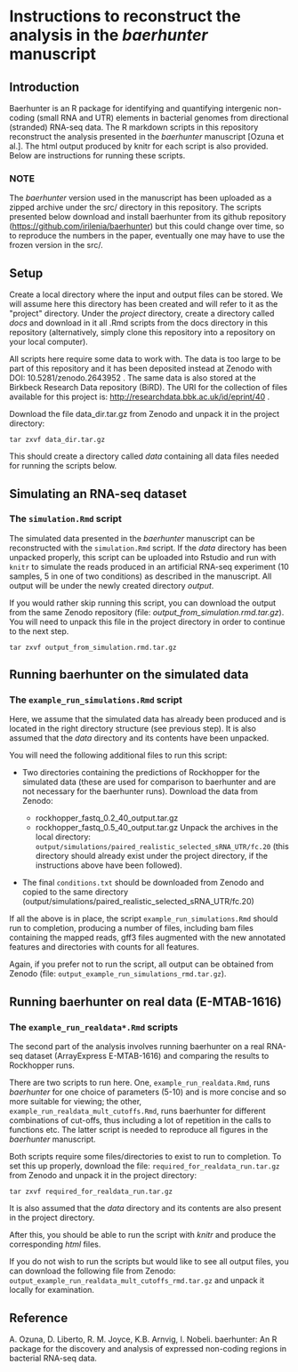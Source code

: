 # Instructions to reconstruct the analysis in the *baerhunter* manuscript

## Introduction
Baerhunter is an R package for identifying and quantifying intergenic non-coding (small RNA and UTR) elements in bacterial genomes from directional (stranded) RNA-seq data. The R markdown scripts in this repository reconstruct the analysis presented in the *baerhunter* manuscript [Ozuna et al.]. The html output produced by knitr for each script is also provided. Below are instructions for running these scripts.

### NOTE
The *baerhunter* version used in the manuscript has been uploaded as a zipped archive under the src/ directory in this repository. The scripts presented below download and install baerhunter from its github repository (https://github.com/irilenia/baerhunter) but this could change over time, so to reproduce the numbers in the paper, eventually one may have to use the frozen version in the src/.

## Setup
Create a local directory where the input and output files can be stored. We will assume here this directory has been created and will refer to it as the "project" directory. Under the *project* directory, create a directory called *docs* and download in it all .Rmd scripts from the docs directory in this repository (alternatively, simply clone this repository into a repository on your local computer).

All scripts here require some data to work with. The data is too large to be part of this repository and it has been deposited instead at Zenodo with DOI: 10.5281/zenodo.2643952 . The same data is also stored at the Birkbeck Research Data repository (BiRD). The URI for the collection of files available for this project is: http://researchdata.bbk.ac.uk/id/eprint/40 . 

Download the file data_dir.tar.gz from Zenodo and unpack it in the project directory:
```{bash }
tar zxvf data_dir.tar.gz
```
This should create a directory called *data* containing all data files needed for running the scripts below.

## Simulating an RNA-seq dataset
### The `simulation.Rmd` script
The simulated data presented in the *baerhunter* manuscript can be reconstructed with the `simulation.Rmd` script. If the *data* directory has been unpacked properly, this script can be uploaded into Rstudio and run with `knitr` to simulate the reads produced in an artificial RNA-seq experiment (10 samples, 5 in one of two conditions) as described in the manuscript. All output will be under the newly created directory *output*. 

If you would rather skip running this script, you can download the output from the same Zenodo repository (file: *output_from_simulation.rmd.tar.gz*). You will need to unpack this file in the project directory in order to continue to the next step.
```{bash }
tar zxvf output_from_simulation.rmd.tar.gz
```

## Running baerhunter on the simulated data
### The `example_run_simulations.Rmd` script
Here, we assume that the simulated data has already been produced and is located in the right directory structure (see previous step). It is also assumed that the *data* directory and its contents have been unpacked.

You will need the following additional files  to run this script:

* Two directories containing the predictions of Rockhopper for the simulated data (these are used for comparison to baerhunter and are not necessary for the baerhunter runs). Download the data from Zenodo:
   + rockhopper_fastq_0.2_40_output.tar.gz
   + rockhopper_fastq_0.5_40_output.tar.gz
Unpack the archives in the local directory:
`output/simulations/paired_realistic_selected_sRNA_UTR/fc.20`
(this directory should already exist under the project directory, if the instructions above have been followed).

* The final `conditions.txt` should be downloaded from Zenodo and copied to the same directory (output/simulations/paired_realistic_selected_sRNA_UTR/fc.20)

If all the above is in place, the script `example_run_simulations.Rmd` should run to completion, producing a number of files, including bam files containing the mapped reads, gff3 files augmented with the new annotated features and directories with counts for all features.

Again, if you prefer not to run the script, all output can be obtained from Zenodo (file: `output_example_run_simulations_rmd.tar.gz`).

## Running baerhunter on real data (E-MTAB-1616)
### The `example_run_realdata*.Rmd` scripts
The second part of the analysis involves running baerhunter on a real RNA-seq dataset (ArrayExpress E-MTAB-1616) and comparing the results to Rockhopper runs.


There are two scripts to run here. One, `example_run_realdata.Rmd`,  runs *baerhunter* for one choice of parameters (5-10) and is more concise and so more suitable for viewing; the other, `example_run_realdata_mult_cutoffs.Rmd`,  runs baerhunter for different combinations of cut-offs, thus including a lot of repetition in the calls to functions etc. The latter script is needed to reproduce all figures in the *baerhunter* manuscript.

Both scripts require some files/directories to exist to run to completion. To set this up properly, download the file: `required_for_realdata_run.tar.gz` from
Zenodo and unpack it in the project directory:
```{bash }
tar zxvf required_for_realdata_run.tar.gz
```

It is also assumed that the *data* directory and its contents are also present in the project directory.

After this, you should be able to run the script with *knitr* and produce the corresponding *html* files.

If you do not wish to run the scripts but would like to see all output files, you can download the following file from Zenodo:
`output_example_run_realdata_mult_cutoffs_rmd.tar.gz`
and unpack it locally for examination.

## Reference
A. Ozuna, D. Liberto, R. M. Joyce, K.B. Arnvig, I. Nobeli. baerhunter: An R package for the discovery and analysis of expressed non-coding regions in bacterial RNA-seq data.

